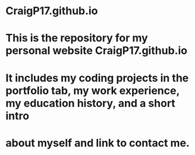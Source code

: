 # CraigP17.github.io
# This is the repository for my personal website CraigP17.github.io
# It includes my coding projects in the portfolio tab, my work experience, my education history, and a short intro
# about myself and link to contact me.
